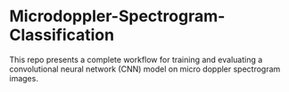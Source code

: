 # Microdoppler-Spectrogram-Classification
This repo presents a complete workflow for training and evaluating a convolutional neural network (CNN) model  on micro doppler spectrogram images.
